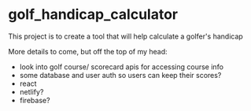 # golf_handicap_calculator
This project is to create a tool that will help calculate a golfer's handicap

More details to come, but off the top of my head:

* look into golf course/ scorecard apis for accessing course info
* some database and user auth so users can keep their scores?
* react 
* netlify?
* firebase?

